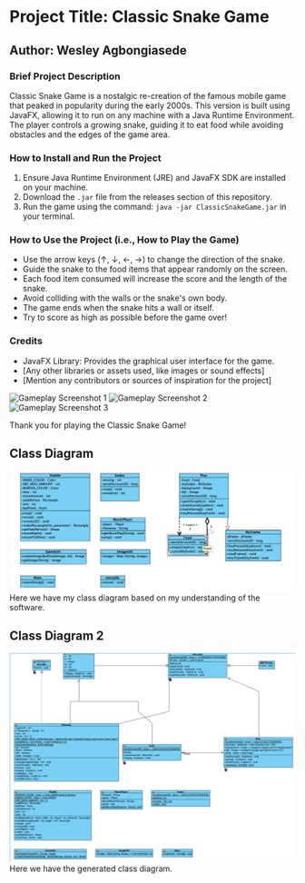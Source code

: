 # Project Title: Classic Snake Game
## Author: Wesley Agbongiasede

### Brief Project Description
Classic Snake Game is a nostalgic re-creation of the famous mobile game that peaked in popularity during the early 2000s. This version is built using JavaFX, allowing it to run on any machine with a Java Runtime Environment. The player controls a growing snake, guiding it to eat food while avoiding obstacles and the edges of the game area.

### How to Install and Run the Project
1. Ensure Java Runtime Environment (JRE) and JavaFX SDK are installed on your machine.
2. Download the `.jar` file from the releases section of this repository.
3. Run the game using the command: `java -jar ClassicSnakeGame.jar` in your terminal.

### How to Use the Project (i.e., How to Play the Game)
- Use the arrow keys (↑, ↓, ←, →) to change the direction of the snake.
- Guide the snake to the food items that appear randomly on the screen.
- Each food item consumed will increase the score and the length of the snake.
- Avoid colliding with the walls or the snake's own body.
- The game ends when the snake hits a wall or itself.
- Try to score as high as possible before the game over!

### Credits
- JavaFX Library: Provides the graphical user interface for the game.
- [Any other libraries or assets used, like images or sound effects]
- [Mention any contributors or sources of inspiration for the project]

![Gameplay Screenshot 1](path/to/screenshot1.png)
![Gameplay Screenshot 2](path/to/screenshot2.png)
![Gameplay Screenshot 3](path/to/screenshot3.png)

Thank you for playing the Classic Snake Game!


## Class Diagram
![](/src/main/resources/ClassDiagram1.png)
Here we have my class diagram based on my understanding of the software.
## Class Diagram 2
![](/src/main/resources/ClassDiagram2.png)
Here we have the generated class diagram.